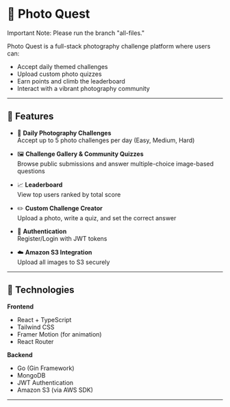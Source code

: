# 📸 Photo Quest

Important Note: Please run the branch "all-files."

Photo Quest is a full-stack photography challenge platform where users can:
- Accept daily themed challenges
- Upload custom photo quizzes
- Earn points and climb the leaderboard
- Interact with a vibrant photography community

---

## 🌟 Features

- 🎯 **Daily Photography Challenges**  
  Accept up to 5 photo challenges per day (Easy, Medium, Hard)

- 🖼️ **Challenge Gallery & Community Quizzes**  
  Browse public submissions and answer multiple-choice image-based questions

- 📈 **Leaderboard**  
  View top users ranked by total score

- ✏️ **Custom Challenge Creator**  
  Upload a photo, write a quiz, and set the correct answer

- 🔐 **Authentication**  
  Register/Login with JWT tokens

- ☁️ **Amazon S3 Integration**  
  Upload all images to S3 securely

---

## 🚀 Technologies

**Frontend**
- React + TypeScript
- Tailwind CSS
- Framer Motion (for animation)
- React Router

**Backend**
- Go (Gin Framework)
- MongoDB
- JWT Authentication
- Amazon S3 (via AWS SDK)

---
